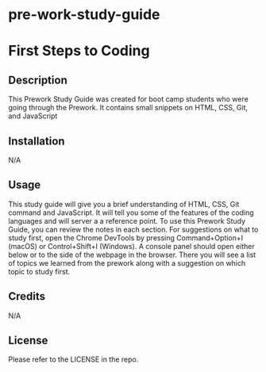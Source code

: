 # pre-work-study-guide
# First Steps to Coding


## Description

This Prework Study Guide was created for boot camp students who were going through the Prework. It contains small snippets on HTML, CSS, Git, and JavaScript


## Installation
N/A

## Usage
This study guide will give you a brief understanding of HTML, CSS, Git command and JavaScript. It will tell you some of the features of the coding languages and will server a a reference point. To use this Prework Study Guide, you can review the notes in each section. For suggestions on what to study first, open the Chrome DevTools by pressing Command+Option+I (macOS) or Control+Shift+I (Windows). A console panel should open either below or to the side of the webpage in the browser. There you will see a list of topics we learned from the prework along with a suggestion on which topic to study first.

## Credits
N/A

## License

Please refer to the LICENSE in the repo.

